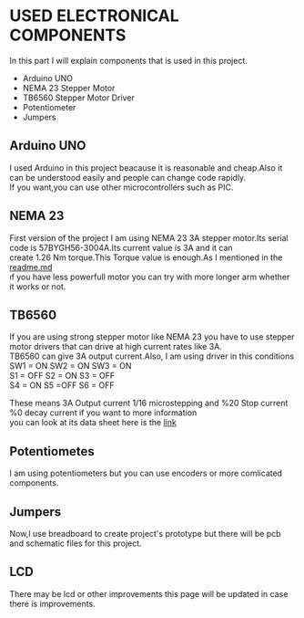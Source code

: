 # USED ELECTRONICAL COMPONENTS

In this part I will explain components that is used in this project.
* Arduino UNO
* NEMA 23 Stepper Motor
* TB6560 Stepper Motor Driver
* Potentiometer
* Jumpers <br>
## Arduino UNO
I used Arduino in this project beacause it is reasonable and cheap.Also it can be understood easily and people can change code rapidly.<br>
If you want,you can use other microcontrollers such as PIC.


## NEMA 23
First version of the project I am using NEMA 23 3A stepper motor.Its serial code is 57BYGH56-3004A.Its current value is 3A and it can <br>
create 1.26 Nm torque.This Torque value is enough.As I mentioned in the [readme.md](https://github.com/guneykunt1904/Open-Source-Ventilation-Device/blob/master/README.md) <br>
ıf you have less powerfull motor you can try with more longer arm whether it works or not.


## TB6560

 If you are using strong stepper motor like NEMA 23 you have to use stepper motor drivers that can drive at high current rates like 3A.<br>
 TB6560 can give 3A output current.Also, I am using driver in this conditions  <br>
 SW1 = ON    SW2 = ON    SW3 = ON <br>
 S1 = OFF  S2 = ON S3 = OFF  <br>
 S4 = ON   S5 =OFF S6 = OFF <br>
 
 These means 3A Output current 1/16 microstepping and %20 Stop current %0 decay current if you want to more information <br>
 you can look at its data sheet here is the [link](https://www.allelectronics.com/mas_assets/media/allelectronics2018/spec/SMC-5.pdf) <br>
 
## Potentiometes
I am using potentiometers but you can use encoders or more comlicated components.

## Jumpers

Now,I use breadboard to create project's prototype but there will be pcb and schematic files for this project.

## LCD 

There may be lcd or other improvements this page will be updated in case there is improvements.
